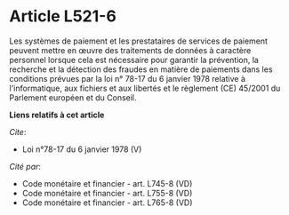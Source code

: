 # Article L521-6

Les systèmes de paiement et les prestataires de services de paiement peuvent mettre en œuvre des traitements de données à
caractère personnel lorsque cela est nécessaire pour garantir la prévention, la recherche et la détection des fraudes en
matière de paiements dans les conditions prévues par la loi n° 78-17 du 6 janvier 1978 relative à l'informatique, aux
fichiers et aux libertés et le règlement (CE) 45/2001 du Parlement européen et du Conseil.

**Liens relatifs à cet article**

_Cite_:

  - Loi n°78-17 du 6 janvier 1978 (V)

_Cité par_:

  - Code monétaire et financier - art. L745-8 (VD)
  - Code monétaire et financier - art. L755-8 (VD)
  - Code monétaire et financier - art. L765-8 (VD)
